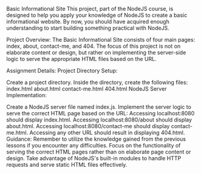 Basic Informational Site
This project, part of the NodeJS course, is designed to help you apply your knowledge of NodeJS to create a basic informational website. By now, you should have acquired enough understanding to start building something practical with NodeJS.

Project Overview:
The Basic Informational Site consists of four main pages: index, about, contact-me, and 404. The focus of this project is not on elaborate content or design, but rather on implementing the server-side logic to serve the appropriate HTML files based on the URL.

Assignment Details:
Project Directory Setup:

Create a project directory.
Inside the directory, create the following files:
index.html
about.html
contact-me.html
404.html
NodeJS Server Implementation:

Create a NodeJS server file named index.js.
Implement the server logic to serve the correct HTML page based on the URL:
Accessing localhost:8080 should display index.html.
Accessing localhost:8080/about should display about.html.
Accessing localhost:8080/contact-me should display contact-me.html.
Accessing any other URL should result in displaying 404.html.
Guidance:
Remember to utilize the knowledge gained from the previous lessons if you encounter any difficulties.
Focus on the functionality of serving the correct HTML pages rather than on elaborate page content or design.
Take advantage of NodeJS's built-in modules to handle HTTP requests and serve static HTML files effectively.
